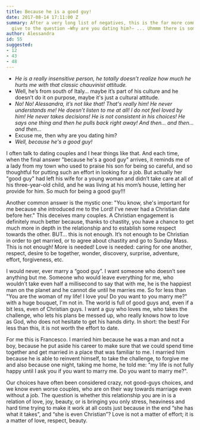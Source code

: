 ```yaml
---
title: Because he is a good guy!
date: 2017-08-14 17:11:00 Z
summary: After a very long list of negatives, this is the far more common answer girls
  give to the question —Why are you dating him?— ... Uhmmm there is something wrong.
author: Alessandra
id: 55
suggested:
- 12
- 43
- 48
---
```


- _He is a really insensitive person, he totally doesn’t realize how much he hurts me with that classic chauvinist attitude._
- Well, he’s from south of Italy… maybe it’s part of his culture and he doesn’t do it on purpose, maybe it's just a cultural attitude.
- _No! No! Alessandra, it’s not like that! That's really him! He never understands me! He doesn’t listen to me at all! I do not feel loved by him! He never takes decisions! He is not consistent in his choices! He says one thing and then he pulls back right away! And then... and then... and then..._
- Excuse me, then why are you dating him?
- _Well, because he's a good guy!_

I often talk to dating couples and I hear things like that. And each time, when the final answer "because he's a good guy" arrives, it reminds me of a lady from my town who used to praise his son for being so careful, and so thoughtful for putting such an effort in looking for a job. But actually her "good guy" had left his wife for a young woman and didn’t take care at all of his three-year-old child, and he was living at his mom’s house, letting her provide for him. So much for being a good guy!!!

Another common answer is the mystic one: "You know, she's important for me because she introduced me to the Lord! I've never had a Christian date before her." This deceives many couples. A Christian engagement is definitely much better because, thanks to chastity, you have a chance to get much more in depth in the relationship and to establish some respect towards the other. BUT… this is not enough. It’s not enough to be Christian in order to get married, or to agree about chastity and go to Sunday Mass. This is not enough! More is needed! Love is needed: caring for one another, respect, desire to be together, wonder, discovery, surprise, adventure, effort, forgiveness, etc.

I would never, ever marry a “good guy”. I want someone who doesn’t see anything but me. Someone who would leave everything for me, who wouldn’t take even half a millisecond to say that with me, he is the happiest man on the planet and he cannot die until he marries me. So for less than "You are the woman of my life! I love you! Do you want to you marry me?" with a huge bouquet, I'm not in. The world is full of good guys and, even if a bit less, even of Christian guys. I want a guy who loves me, who takes the challenge, who lets his plans be messed up, who really knows how to love as God, who does not hesitate to get his hands dirty. In short: the best! For less than this, it is not worth the effort to date.

For me this is Francesco. I married him because he was a man and not a boy, because he put aside his career to make sure that we could spend time together and get married in a place that was familiar to me. I married him because he is able to reinvent himself, to take the challenge, to forgive me and also because one night, taking me home, he told me: "my life is not fully happy until I ask you if you want to marry me. Do you want to marry me?".

Our choices have often been considered crazy, not good-guys choices, and we know even worse couples, who are on their way towards marriage even without a job. The question is whether this relationship you are in is a relation of love, joy, beauty, or is bringing you only stress, heaviness and hard time trying to make it work at all costs just because in the end “she has what it takes”, and “she is even Christian”? Love is not a matter of effort; it is a matter of love, respect, beauty.